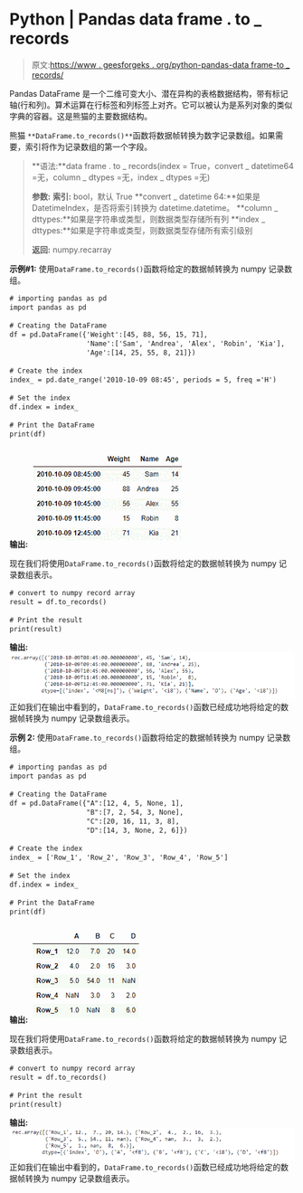 # Python | Pandas data frame . to _ records

> 原文:[https://www . geesforgeks . org/python-pandas-data frame-to _ records/](https://www.geeksforgeeks.org/python-pandas-dataframe-to_records/)

Pandas DataFrame 是一个二维可变大小、潜在异构的表格数据结构，带有标记轴(行和列)。算术运算在行标签和列标签上对齐。它可以被认为是系列对象的类似字典的容器。这是熊猫的主要数据结构。

熊猫 `**DataFrame.to_records()**`函数将数据帧转换为数字记录数组。如果需要，索引将作为记录数组的第一个字段。

> **语法:**data frame . to _ records(index = True，convert _ datetime64 =无，column _ dtypes =无，index _ dtypes =无)
> 
> **参数:**
> **索引:** bool，默认 True
> **convert _ datetime 64:**如果是 DatetimeIndex，是否将索引转换为 datetime.datetime。
> **column _ dttypes:**如果是字符串或类型，则数据类型存储所有列
> **index _ dttypes:**如果是字符串或类型，则数据类型存储所有索引级别
> 
> **返回:** numpy.recarray

**示例#1:** 使用`DataFrame.to_records()`函数将给定的数据帧转换为 numpy 记录数组。

```
# importing pandas as pd
import pandas as pd

# Creating the DataFrame
df = pd.DataFrame({'Weight':[45, 88, 56, 15, 71],
                   'Name':['Sam', 'Andrea', 'Alex', 'Robin', 'Kia'],
                   'Age':[14, 25, 55, 8, 21]})

# Create the index
index_ = pd.date_range('2010-10-09 08:45', periods = 5, freq ='H')

# Set the index
df.index = index_

# Print the DataFrame
print(df)
```

**输出:**
![](img/a98bc6dd87f7561204138ad3e9e5cf1d.png)

现在我们将使用`DataFrame.to_records()`函数将给定的数据帧转换为 numpy 记录数组表示。

```
# convert to numpy record array
result = df.to_records()

# Print the result
print(result)
```

**输出:**
![](img/34723ef8d6e053e9cc9591806e612511.png)
正如我们在输出中看到的，`DataFrame.to_records()`函数已经成功地将给定的数据帧转换为 numpy 记录数组表示。

**示例 2:** 使用`DataFrame.to_records()`函数将给定的数据帧转换为 numpy 记录数组。

```
# importing pandas as pd
import pandas as pd

# Creating the DataFrame
df = pd.DataFrame({"A":[12, 4, 5, None, 1], 
                   "B":[7, 2, 54, 3, None], 
                   "C":[20, 16, 11, 3, 8], 
                   "D":[14, 3, None, 2, 6]}) 

# Create the index
index_ = ['Row_1', 'Row_2', 'Row_3', 'Row_4', 'Row_5']

# Set the index
df.index = index_

# Print the DataFrame
print(df)
```

**输出:**
![](img/0b8a01d9a4a8d2a41f2d5f3dbdf72d6b.png)

现在我们将使用`DataFrame.to_records()`函数将给定的数据帧转换为 numpy 记录数组表示。

```
# convert to numpy record array
result = df.to_records()

# Print the result
print(result)
```

**输出:**
![](img/88ce95c0f7b840ce2292ef69e5015b42.png)
正如我们在输出中看到的，`DataFrame.to_records()`函数已经成功地将给定的数据帧转换为 numpy 记录数组表示。